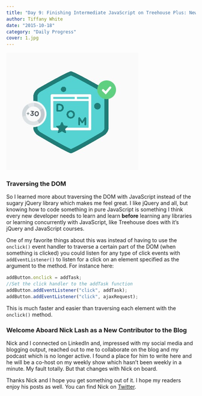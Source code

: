 ```yaml
---
title: "Day 9: Finishing Intermediate JavaScript on Treehouse Plus: New Contributor"
author: Tiffany White
date: "2015-10-18"
category: "Daily Progress"
cover: 1.jpg
---
```


![](1.jpg)

<h3>Traversing the DOM</h3>

So I learned more about traversing the DOM with JavaScript instead of the sugary jQuery library which makes me feel great. I like jQuery and all, but knowing how to code something in pure JavaScript is something I think every new developer needs to learn and learn <strong>before</strong> learning any libraries or learning concurrently with JavaScript, like Treehouse does with it’s jQuery and JavaScript courses.

One of my favorite things about this was instead of having to use the `onclick()` event handler to traverse a certain part of the DOM (when something is clicked) you could listen for any type of click events with `addEventListener()` to listen for a click on an element specified as the argument to the method. For instance here:



```js
addButton.onclick = addTask;
//Set the click handler to the addTask function
addButton.addEventListener("click", addTask);
addButton.addEventListener("click", ajaxRequest);
```

This is much faster and easier than traversing each element with the `onclick()` method.

<h3>Welcome Aboard Nick Lash as a New Contributor to the Blog</h3>

Nick and I connected on LinkedIn and, impressed with my social media and blogging output, reached out to me to collaborate on the blog and my podcast which is no longer active. I found a place for him to write here and he will be a co-host on my weekly show which hasn’t been weekly in a minute. My fault totally. But that changes with Nick on board.

Thanks Nick and I hope you get something out of it. I hope my readers enjoy his posts as well. You can find Nick on <a href="https://twitter.com/NicholasLash">Twitter</a>.
